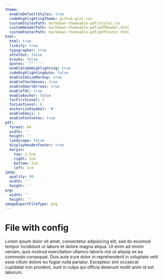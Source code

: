 ```yaml
---
theme:
  enableDefaultStyles: true
  codeHighlightingTheme: github-gist.css
  customStylesPath: markdown-themeable-pdf/styles.css
  customHeaderPath: markdown-themeable-pdf/pdfHeader.html
  customFooterPath: markdown-themeable-pdf/pdfFooter.html
html:
  html: true
  linkify: true
  typographer: true
  xhtmlOut: false
  breaks: false
  quotes: '""'''''
  enableCodeHighlighting: true
  codeHighlightingAuto: false
  enableImSizeMarkup: true
  enableCheckboxes: true
  enableSmartArrows: true
  enableTOC: true
  enableAnchor: false
  tocFirstLevel: 2
  tocLastLevel: 6
  anchorLinkSymbol: '#'
  enableEmoji: 1
  enableFootnotes: true
pdf:
  format: A4
  width: ''
  height: ''
  landscape: false
  displayHeaderFooter: true
  margin:
    top: 2.5cm
    right: 1cm
    bottom: 2cm
    left: 1cm
jpeg:
  quality: 90
  width: ''
  height: ''
png:
  width: ''
  height: ''
imageExportFileType: png
---
```


# File with config

Lorem ipsum dolor sit amet, consectetur adipisicing elit, sed do eiusmod tempor incididunt ut labore et dolore magna aliqua. Ut enim ad minim veniam, quis nostrud exercitation ullamco laboris nisi ut aliquip ex ea commodo consequat. Duis aute irure dolor in reprehenderit in voluptate velit esse cillum dolore eu fugiat nulla pariatur. Excepteur sint occaecat cupidatat non proident, sunt in culpa qui officia deserunt mollit anim id est laborum.
